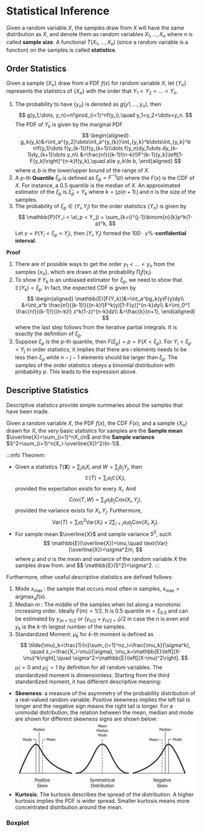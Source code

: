 # Statistical Inference

Given a random variable $X$, the samples draw from $X$ will have the same distribution as $X$, and denote them as random variables $X_1,\dots,X_n$ where $n$ is called **sample size**. A functional $T(X_1,\dots,X_n)$ (since a random variable is a function) on the samples is called **statistics**. 

## Order Statistics

Given a sample $\lbrace X_n\rbrace$ draw from a PDF $f(x)$ for random variable $X$, let $\lbrace Y_n\rbrace$ represents the statistics of $\lbrace X_n\rbrace$ with the order that $Y_1<Y_2<\dots<Y_n$. 
1. The probability to have $\lbrace y_n\rbrace$ is denoted as $g(y1,\dots, y_n)$, then
$$
g(y_1,\dots, y_n)=n!\prod_{i=1}^nf(y_i),\quad y_1<y_2<\dots<y_n.
$$
The PDF of $Y_k$ is given by the marginal PDF
$$
\begin{aligned}
g_k(y_k)&=\int_a^{y_2}\dots\int_a^{y_{k}}\int_{y_k}^b\dots\int_{y_k}^b n!f(y_1)\dots f(y_{k-1})f(y_{k+1})\dots f(y_n)dy_1\dots dy_{k-1}dy_{k+1}\dots y_n\\
&=\frac{n!}{(k-1)!(n-k)!}F^{k-1}(y_k)\left[1-F(y_k)\right]^{n-k}f(y_k),\quad a\le y_k\le b,
\end{aligned}
$$
where $a,b$ is the lower/upper bound of the range of $X$.
2. A $p$-th **Quantile** $\xi_p$ is defined as $\xi_p=F^{-1}(p)$ where the $F(x)$ is the CDF of $X$. For instance, a $0.5$ quantile is the median of $X$. An approximated estimator of the $\xi_p$ is $\hat\xi_p=Y_k$ where $k=\lfloor p(n+1) \rfloor$ and $n$ is the size of the samples. 
3. The probability of $\xi_p\in (Y_i,Y_j)$ for the order statistics $\lbrace Y_n\rbrace$ is given by
$$
\mathbb{P}(Y_i < \xi_p < Y_j) = \sum_{k=i}^{j-1}\binom{n}{k}p^k(1-p)^k,
$$
Let $\gamma= \mathbb{P}(Y_i < \xi_p < Y_j)$, then $(Y_i,Y_j)$ formed the $100\cdot\gamma\%$-**confidential interval**.

**Proof**
1. There are $n!$ possible ways to get the order $y_1<\dots<y_n$ from the samples $\lbrace x_n\rbrace$, which are drawn at the probability $\prod_if(x_i)$.
2. To show if $Y_k$ is an unbiased estimator for $\xi_p$, we need to show that $\mathbb{E}(Y_k)=\xi_p$. In fact, the expected CDF is given by
$$
\begin{aligned}
\mathbb{E}[F(Y_k)]&=\int_a^bg_k(y)F(y)dy\\
&=\int_a^b \frac{n!}{(k-1)!}{(n-k)!}F^k(y)[1-F(y)]^{n-k}dy\\
&=\int_0^1 \frac{n!}{(k-1)!}{(n-k)!} z^k(1-z)^{n-k}dz\\
&=\frac{k}{n+1},
\end{aligned}
$$
where the last step follows from the iterative partial integrals. It is exactly the definition of $\xi_p$.
3. Suppose $\xi_p$ is the $p$-th quantile, then $F(\xi_p)=p=\mathbb{P}(X<\xi_p)$. For $Y_i<\xi_p<Y_j$ in order statistics, it implies that there are $i$ elements needs to be less then $\xi_p$ while $n-j-1$ elements should be larger than $\xi_p$. The samples of the order statistics obeys a binomial distribution with probability $p$.  This leads to the expression above.

## Descriptive Statistics

Descriptive statistics provide simple summaries about the samples that have been made.

Given a random variable $X$, the PDF $f(x)$, the CDF $F(x)$, and a sample $\lbrace X_n\rbrace$ drawn for $X$, the very basic statistics for samples are the **Sample mean** $\overline{X}=\sum_{i=1}^nX_i/n$ and the **Sample variance** $S^2=\sum_{i=1}^n(X_i-\overline{X})^2/(n-1)$. 

:::info Theorem:
* Given a statistics $T(\boldsymbol{X})=\sum_ia_iX_i$ and $W=\sum_jb_jY_j$, then
$$
\mathbb{E}(T)=\sum_ia_i\mathbb{E}(X_i),
$$
provided the expectation exists for every $X_i$. And 
$$
\text{Cov}(T,W)=\sum_{ij}a_ib_j\text{Cov}(X_i,Y_j),
$$
provided the variance exists for $X_i,Y_j$. Furthermore,
$$
\text{Var}(T) = \sum_ia^2_i\text{Var}(X_i)+2\sum_{i<j}a_ia_j\text{Cov}(X_i,X_j).
$$
* For sample mean $\overline{X}$ and sample variance $S^2$, such
$$
\mathbb{E}(\overline{X})=\mu,\quad \text{Var}(\overline{X})=\sigma^2/n,
$$
where $\mu$ and $\sigma$ is the mean and variance of the random variable $X$ the samples draw from.
and
$$
\mathbb{E}(S^2)=\sigma^2.
:::

Furthermore, other useful descriptive statistics are defined follows:
1. Mode $x_{\text{max}}$ : the sample that occurs most often in samples, $x_{\text{max}}=\text{argmax}_xf(x)$.
2. Median $m$ : The middle of the samples when list along a monotonic increasing order. Ideally $F(m)=1/2$. It is $0.5$ quantile $m=\xi_{0.5}$ and can be estimated by $y_{(n+1)/2}$ or $(y_{n/2}+y_{n/2+1})/2$ in case the $n$ is even and $y_k$ is the $k$-th largest number of the samples.
3. Standardized Moment: $\tilde{\mu}_k$ for $k$-th moment is defined as
$$
\tilde{\mu}_k=\frac{1}{n}\sum_{i=1}^nz_i=\frac{\mu_k}{\sigma^k}, \quad z_i=\frac{X_i-\mu}{\sigma}, \mu_k=\mathbb{E}\left[(X-\mu)^k\right],\quad \sigma^2=\mathbb{E}\left[(X-\mu)^2\right].
$$
$\tilde{\mu}_1=0$ and $\tilde{\mu}_2=1$ by definition for all random variables. The standardized moment is dimensionless. Starting from the third standardized moment, it has different descriptive meaning:
* **Skewness**: a measure of the asymmetry of the probability distribution of a real-valued random variable. Positive skewness implies the left tail is longer and the negative sign means the right tail is longer.  For a unimodal distribution, the relation between the mean, median and mode are shown for different skewness signs are shown below:
![skewness relationship with mean, median and mode](/img/docs/Image_skewness_mean_median_mode_relation.png)
* **Kurtosis**: The kurtosis describes the spread of the distribution. A higher kurtosis implies the PDF is wider spread. Smaller kurtosis means more concentrated distribution around the mean.

### Boxplot
